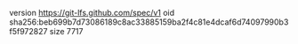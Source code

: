 version https://git-lfs.github.com/spec/v1
oid sha256:beb699b7d73086189c8ac33885159ba2f4c81e4dcaf6d74097990b3f5f972827
size 7717
